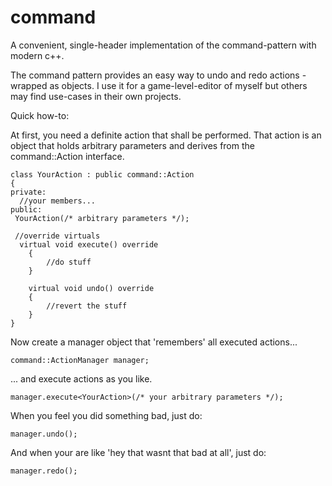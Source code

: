# command
A convenient, single-header implementation of the command-pattern with modern c++.

The command pattern provides an easy way to undo and redo actions - wrapped as objects. I use it for a game-level-editor of
myself but others may find use-cases in their own projects.


Quick how-to:

At first, you need a definite action that shall be performed. That action is an object that holds arbitrary parameters
and derives from the command::Action interface.
```
class YourAction : public command::Action
{
private: 
  //your members... 
public:
 YourAction(/* arbitrary parameters */);
 
 //override virtuals
  virtual void execute() override
    {
        //do stuff
    }

    virtual void undo() override
    {
        //revert the stuff
    }
}
```

Now create a manager object that 'remembers' all executed actions...
```
command::ActionManager manager;
```

... and execute actions as you like.
```
manager.execute<YourAction>(/* your arbitrary parameters */);
```

When you feel you did something bad, just do:
```
manager.undo();
```

And when your are like 'hey that wasnt that bad at all', just do:
```
manager.redo();
```
